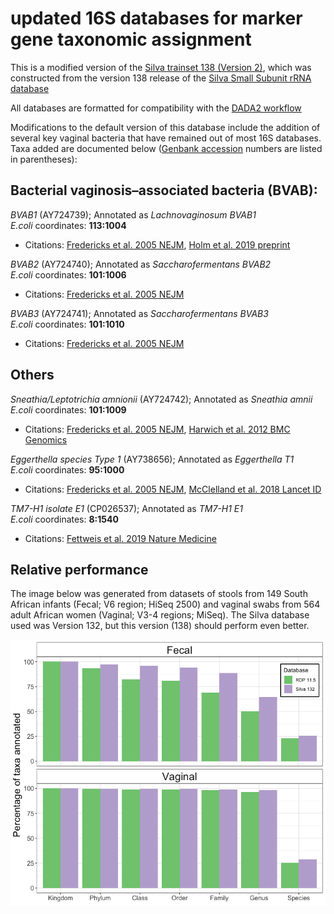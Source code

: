 # updated 16S databases for marker gene taxonomic assignment

This is a modified version of the [Silva trainset 138 (Version 2)](https://zenodo.org/record/3986799#.X2GWbWdKh24), which was constructed from the version 138 release of the [Silva Small Subunit rRNA database](https://www.arb-silva.de/documentation/release-138/)

All databases are formatted for compatibility with the [DADA2 workflow](https://benjjneb.github.io/dada2/tutorial.html)

Modifications to the default version of this database include the addition of several key vaginal bacteria that have remained out of most 16S databases.
Taxa added are documented below ([Genbank accession](https://www.ncbi.nlm.nih.gov/genbank/) numbers are listed in parentheses):

## Bacterial vaginosis–associated bacteria (BVAB):

_BVAB1_ (AY724739); Annotated as _Lachnovaginosum BVAB1_  
_E.coli_ coordinates: __113:1004__   

* Citations: [Fredericks et al. 2005 NEJM](https://www.nejm.org/doi/full/10.1056/NEJMoa043802), 
[Holm et al. 2019 preprint](https://www.biorxiv.org/content/biorxiv/early/2019/06/03/657197.full.pdf)  


_BVAB2_ (AY724740); Annotated as _Saccharofermentans BVAB2_  
_E.coli_ coordinates: __101:1006__  

* Citations: [Fredericks et al. 2005 NEJM](https://www.nejm.org/doi/full/10.1056/NEJMoa043802)  


_BVAB3_ (AY724741); Annotated as _Saccharofermentans BVAB3_  
_E.coli_ coordinates: __101:1010__  
* Citations: [Fredericks et al. 2005 NEJM](https://www.nejm.org/doi/full/10.1056/NEJMoa043802)  

## Others
_Sneathia/Leptotrichia amnionii_ (AY724742); Annotated as _Sneathia amnii_  
_E.coli_ coordinates: __101:1009__  
* Citations: [Fredericks et al. 2005 NEJM](https://www.nejm.org/doi/full/10.1056/NEJMoa043802), 
[Harwich et al. 2012 BMC Genomics](https://bmcgenomics.biomedcentral.com/articles/10.1186/1471-2164-13-S8-S4)

_Eggerthella species Type 1_ (AY738656); Annotated as _Eggerthella T1_  
_E.coli_ coordinates: __95:1000__  
* Citations: [Fredericks et al. 2005 NEJM](https://www.nejm.org/doi/full/10.1056/NEJMoa043802), 
[McClelland et al. 2018 Lancet ID](https://www.thelancet.com/journals/laninf/article/PIIS1473-3099(18)30058-6/fulltext)

_TM7-H1 isolate E1_ (CP026537); Annotated as _TM7-H1 E1_  
_E.coli_ coordinates: __8:1540__  
* Citations: [Fettweis et al. 2019 Nature Medicine](https://www.nature.com/articles/s41591-019-0450-2) 

## Relative performance

The image below was generated from datasets of stools from 149 South African infants (Fecal; V6 region; HiSeq 2500) and vaginal swabs from 564 adult African women (Vaginal; V3-4 regions; MiSeq). The Silva database used was Version 132, but this version (138) should perform even better.

![alt text](https://github.com/itsmisterbrown/updated_16S_dbs/blob/master/RDP_v_Silva.png "RDP v Silva")

